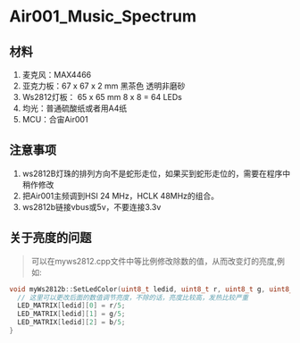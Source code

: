 # Air001_Music_Spectrum
## 材料 
1. 麦克风：MAX4466
2. 亚克力板：67 x 67 x 2 mm 黑茶色 透明非磨砂
3. Ws2812灯板： 65 x 65 mm  8 x 8 = 64 LEDs
4. 均光：普通硫酸纸或者用A4纸
5. MCU：合宙Air001
## 注意事项
 1. ws2812B灯珠的排列方向不是蛇形走位，如果买到蛇形走位的，需要在程序中稍作修改
 2. 把Air001主频调到HSI 24 MHz，HCLK 48MHz的组合。
 3. ws2812b链接vbus或5v，不要连接3.3v
## 关于亮度的问题
> 可以在myws2812.cpp文件中等比例修改除数的值，从而改变灯的亮度,例如:
```cpp
void myWs2812b::SetLedColor(uint8_t ledid, uint8_t r, uint8_t g, uint8_t b) {
  // 这里可以更改后面的数值调节亮度，不除的话，亮度比较高，发热比较严重
  LED_MATRIX[ledid][0] = r/5;
  LED_MATRIX[ledid][1] = g/5;
  LED_MATRIX[ledid][2] = b/5;
}
```
